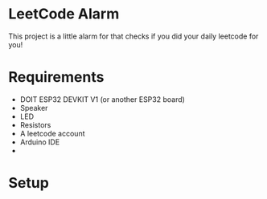# LeetCode Alarm
This project is a little alarm for that checks if you did your daily leetcode for you!
# Requirements
* DOIT ESP32 DEVKIT V1 (or another ESP32 board)
* Speaker
* LED
* Resistors
* A leetcode account
* Arduino IDE
* 
# Setup
